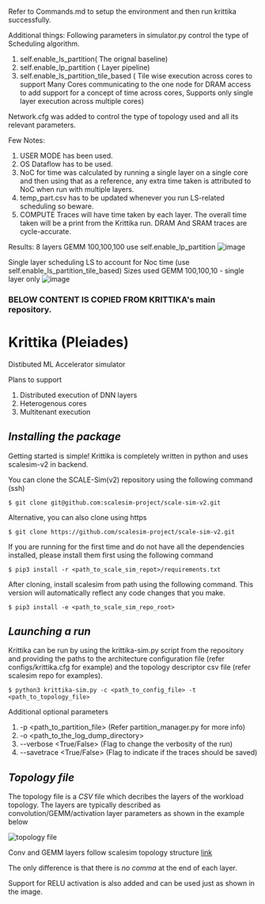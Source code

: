 Refer to Commands.md to setup the environment and then run krittika successfully.

Additional things:
Following parameters in simulator.py control the type of Scheduling algorithm.
1) self.enable_ls_partition( The orignal baseline)
2) self.enable_lp_partition ( Layer pipeline)
3) self.enable_ls_partition_tile_based ( Tile wise execution across cores to support Many Cores communicating to the one node for DRAM access to add support for a concept of time across cores, Supports only single layer execution across multiple cores)

Network.cfg was added to control the type of topology used and all its relevant parameters.

Few Notes:
1) USER MODE has been used.
2) OS Dataflow has to be used.
3) NoC for  time was calculated by running a single layer on a single core and then using that as a reference, any extra time taken is attributed to NoC when run with multiple layers.
4) temp_part.csv has to be updated whenever you run LS-related scheduling so beware.
5) COMPUTE Traces will have time taken by each layer. The overall time taken will be a print from the Krittika run. DRAM And SRAM traces are cycle-accurate.

Results:
8 layers GEMM 100,100,100 use self.enable_lp_partition
![image](https://github.com/5ree/krittika_hml_proj/assets/123487773/b9d2ec54-3187-4cc0-833d-6a84a99419d0)

Single layer scheduling LS to account for Noc time (use self.enable_ls_partition_tile_based) Sizes used GEMM 100,100,10 - single layer only
![image](https://github.com/5ree/krittika_hml_proj/assets/123487773/1cbe7ef4-c59b-4c75-829d-0e30a26d0a24)




### BELOW CONTENT IS COPIED FROM KRITTIKA's main repository.
# Krittika (Pleiades)
Distibuted ML Accelerator simulator

Plans to support
1. Distributed execution of DNN layers
2. Heterogenous cores
3. Multitenant execution

## *Installing the package*
Getting started is simple! Krittika is completely written in python and uses scalesim-v2 in backend.

You can clone the SCALE-Sim(v2) repository using the following command (ssh)

```$ git clone git@github.com:scalesim-project/scale-sim-v2.git```

Alternative, you can also clone using https 

```$ git clone https://github.com/scalesim-project/scale-sim-v2.git```

If you are running for the first time and do not have all the dependencies installed, please install them first using the following command

```$ pip3 install -r <path_to_scale_sim_repot>/requirements.txt```

After cloning, install scalesim from path using the following command. This version will automatically reflect any code changes that you make.

```$ pip3 install -e <path_to_scale_sim_repo_root>```

## *Launching a run*
Krittika can be run by using the krittika-sim.py script from the repository and providing the paths to the architecture configuration file (refer configs/krittika.cfg for example) and the topology descriptor csv file (refer scalesim repo for examples).

```$ python3 krittika-sim.py -c <path_to_config_file> -t <path_to_topology_file>```

Additional optional parameters
1. -p <path_to_partition_file> (Refer partition_manager.py for more info)
2. -o <path_to_the_log_dump_directory> 
3. --verbose <True/False> (Flag to change the verbosity of the run)
4. --savetrace <True/False> (Flag to indicate if the traces should be saved)

## *Topology file*
The topology file is a *CSV* file which decribes the layers of the workload topology. The layers are typically described as convolution/GEMM/activation layer parameters as shown in the example below

![topology file](https://github.com/scalesim-project/krittika/blob/main/documentation/resources/topology%20file.png "topology file")

Conv and GEMM layers follow scalesim topology structure [link](https://scale-sim-project.readthedocs.io/en/latest/topology.html)

The only difference is that there is *no comma* at the end of each layer.

Support for RELU activation is also added and can be used just as shown in the image.
